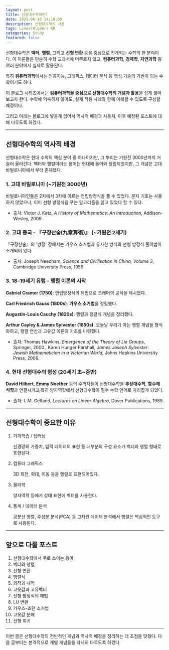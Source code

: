 ```yaml
---
layout: post
title: 선형대수학이란?
date: 2025-06-10 14:10:00
description: 선형대수학의 서론
tags: LinearAlgebra KR
categories: Study
featured: false
---
```


선형대수학은 **벡터**, **행렬**, 그리고 **선형 변환** 등을 중심으로 전개되는 수학의 한 분야이다. 이 이론들은 단순히 수학 교과서에 머무르지 않고, **컴퓨터과학**, **경제학**, **자연과학** 등 여러 분야에서 실제로 활용된다.

특히 **컴퓨터과학**에서는 인공지능, 그래픽스, 데이터 분석 등 핵심 기술의 기반이 되는 수학이기도 하다.

이 블로그 시리즈에서는 **컴퓨터과학을 중심으로 선형대수학의 개념과 활용**을 쉽게 풀어보고자 한다. 수학에 익숙하지 않아도, 실제 적용 사례와 함께 이해할 수 있도록 구성할 예정이다.

그리고 아래는 블로그에 넣을게 없어서 역사적 배경과 사용처, 이후 예정된 포스트에 대해 다루도록 하겠다.

---

## 선형대수학의 역사적 배경

선형대수학은 현대 수학의 핵심 분야 중 하나이지만, 그 뿌리는 기원전 3000년까지 거슬러 올라간다. 벡터와 행렬이라는 용어는 현대에 들어와 정립되었지만, 그 개념은 고대 바빌로니아에서 부터 존재했다.

### 1. 고대 바빌로니아 (~기원전 3000년)

바빌로니아인들은 2차에서 3차에 이르는 연립방정식을 풀 수 있었다. 문자 기호는 사용하지 않았으나, 이미 선형 방정식을 푸는 알고리즘을 알고 있었다 할 수 있다.

- 출처: Victor J. Katz, _A History of Mathematics: An Introduction_, Addison-Wesley, 2009.

### 2. 고대 중국 - 『구장산술(九章算術)』 (~기원전 2세기)

『구장산술』의 '방정' 장에서는 가우스 소거법과 유사한 방식의 선형 방정식 풀이법이 소개되어 있다.

- 출처: Joseph Needham, _Science and Civilisation in China, Volume 3_, Cambridge University Press, 1959.

### 3. 18–19세기 유럽 – 행렬 이론의 시작

**Gabriel Cramer (1750)**: 연립방정식의 해법으로 크래머의 공식을 제시했다.

**Carl Friedrich Gauss (1800s)**: **가우스 소거법**을 정립했다.

**Augustin-Louis Cauchy (1820s)**: 행렬과 행렬식 개념을 정리했다.

**Arthur Cayley & James Sylvester (1850s)**: 오늘날 우리가 아는 행렬 개념을 형식화하고, 행렬 연산과 고유값 이론의 기초를 마련했다.

- 출처: Thomas Hawkins, _Emergence of the Theory of Lie Groups_, Springer, 2000., Karen Hunger Parshall, _James Joseph Sylvester: Jewish Mathematician in a Victorian World_, Johns Hopkins University Press, 2006.

### 4. 현대 선형대수의 형성 (20세기 초~중반)

**David Hilbert**, **Emmy Noether** 등의 수학자들이 선형대수학을 **추상대수학**, **함수해석학**과 연결시키고,특히 양자역학에서 선형대수학이 필수 수학 언어로 자리잡게 되었다.

- 출처: I. M. Gelfand, _Lectures on Linear Algebra_, Dover Publications, 1989.

---

## 선형대수학이 중요한 이유

1. 기계학습 / 딥러닝

   신경망의 가중치, 입력 데이터의 표현 등 대부분의 구성 요소가 벡터와 행렬 형태로 표현된다.

2. 컴퓨터 그래픽스

   3D 회전, 확대, 이동 등을 행렬로 표현되어있다.

3. 물리학

   양자역학 등에서 상태 표현에 벡터를 사용한다.

4. 통계 / 데이터 분석

   공분산 행렬, 주성분 분석(PCA) 등 고차원 데이터 분석에서 행렬은 핵심적인 도구로 사용된다.

---

## 앞으로 다룰 포스트

1. 선형대수학에서 주로 쓰이는 용어
2. 벡터와 행렬
3. 선형 변환
4. 행렬식
5. 외적과 내적
6. 고윳값과 고유벡터
7. 선형 방정식의 해법
8. LU 변환
9. 가우스-조던 소거법
10. 고윳값 분해
11. 선형 회귀

---

이번 글은 선형대수학의 전반적인 개념과 역사적 배경을 정리하는 데 초점을 맞췄다. 다음 글부터는 본격적으로 개별 개념들을 자세히 다루도록 하겠다.
